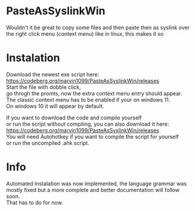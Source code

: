 # PasteAsSyslinkWin
Wouldn't it be great to copy some files and then paste then as syslink over the right click menu (context menu) like in linux, this makes it so

# Instalation
Download the newest exe script here:  
https://codeberg.org/marvin1099/PasteAsSyslinkWin/releases  
Start the file with dobble click,  
go throgh the promts,
now the extra context menu entry should appear.  
The classic context menu has to be enabled if your on windows 11.  
On windows 10 it will appear by default. 

If you want to download the code and compile yourself  
or run the script without compiling, you can also download it here:  
https://codeberg.org/marvin1099/PasteAsSyslinkWin/releases  
You will need Autohotkey if you want to compile the script for yourself  
or run the uncompiled .ahk script. 

# Info
Automated Instalation was now implemented, the language grammar was mostly fixed but a more complete and better documentation will follow soon.         
That has to do for now.       

